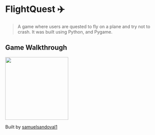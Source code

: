 # FlightQuest ✈️

>  A game where users are quested to fly on a plane and try not to crash. It was built using Python, and Pygame.


## Game Walkthrough
<img src="https://github.com/samuelsandoval1/FlightQuest/raw/main/media/demo.gif" width=200>

Built by [samuelsandoval1](https://github.com/samuelsandoval1/)
